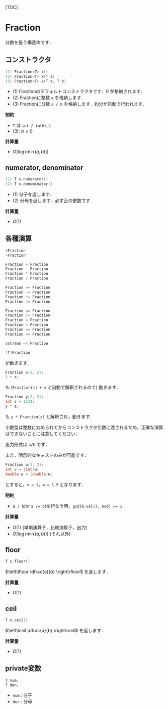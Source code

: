 [TOC]

# Fraction

分数を扱う構造体です．

## コンストラクタ

```cpp
(1) Fraction<T> x()
(2) Fraction<T> x(T a)
(3) Fraction<T> x(T a, T b)
```

- (1) Fractionのデフォルトコンストラクタです．$0$ が格納されます．
- (2) Fractionに整数 `a` を格納します．
- (3) Fractionに分数 `a / b` を格納します．約分が自動で行われます．

**制約**

- `T` は `int / int64_t`
- (3): $b \neq 0$

**計算量**

- $O(\log (\min (a, b)))$

## numerator, denominator

```cpp
(1) T x.numerator()
(2) T x.denominator()
```

- (1) 分子を返します．
- (2) 分母を返します．必ず正の整数です．

**計算量**

- $O(1)$

## 各種演算

```cpp
+Fraction
-Fraction

Fraction + Fraction
Fraction - Fraction
Fraction * Fraction
Fraction / Fraction

Fraction += Fraction
Fraction -= Fraction
Fraction *= Fraction
Fraction /= Fraction

Fraction == Fraction
Fraction != Fraction
Fraction < Fraction
Fraction > Fraction
Fraction <= Fraction
Fraction >= Fraction

ostream << Fraction

(T)Fraction
```

が動きます．

```cpp
Fraction x(1, 2);
1 + x;
```

も (`Fraction(1) + x` と自動で解釈されるので) 動きます．

```cpp
Fraction y(2, 3);
int z = 1234;
y * z;
```

も `y * Fraction(z)` と解釈され，動きます．

小数型は整数に丸められてからコンストラクタ引数に渡されるため，正確な演算はできないことに注意してください．

出力形式は `a/b` です．

また，明示的なキャストのみが可能です．

```cpp
Fraction u(3, 2);
int v = (int)u;
double w = (double)u;
```

とすると，`v = 1`，`w = 1.5` となります．

**制約**

- `a / b`(or `a /= b`)を行なう時，`gcd(b.val(), mod) == 1`

**計算量**

- $O(1)$ (単項演算子，比較演算子，出力)
- $O(\log (\min(a, b)))$ (それ以外)

## floor

```cpp
T x.floor()
```

$\left\lfloor \dfrac{a}{b} \right\rfloor$ を返します．

**計算量**

- $O(1)$

## ceil

```cpp
T x.ceil()
```

$\left\lceil \dfrac{a}{b} \right\rceil$ を返します．

**計算量**

- $O(1)$

## private変数

```cpp
T num;
T den;
```

- `num` : 分子
- `den` : 分母